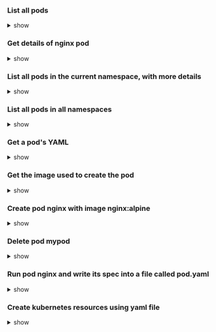 ### List all pods

<details><summary>show</summary>
<p>

```bash
kubectl get pods
kubectl get po
```

</p>
</details>

### Get details of nginx pod

<details><summary>show</summary>
<p>

```bash
kubectl describe pod nginx
```

</p>
</details>

### List all pods in the current namespace, with more details

<details><summary>show</summary>
<p>

```bash
kubectl get pods -o wide
kubectl get po -o wide
```

</p>
</details>

### List all pods in all namespaces

<details><summary>show</summary>
<p>

```bash
kubectl get pods --all-namespaces
kubectl get pods -A
```

</p>
</details>

### Get a pod's YAML

<details><summary>show</summary>
<p>

```bash
kubectl get pod mypod -o yaml
```

</p>
</details>

### Get the image used to create the pod

<details><summary>show</summary>
<p>

```bash
kubectl describe pod mypod | grep -i image
```

</p>
</details>

### Create pod nginx with image nginx:alpine

<details><summary>show</summary>
<p>

```bash
kubectl run nginx --image=nginx:alpine
```

</p>
</details>

### Delete pod mypod

<details><summary>show</summary>
<p>

```bash
kubectl delete pod mypod
```

</p>
</details>

### Run pod nginx and write its spec into a file called pod.yaml

<details><summary>show</summary>
<p>

```bash
kubectl run mypod --image=nginx --dry-run=client -o yaml > pod.yaml
```

</p>
</details>

### Create kubernetes resources using yaml file

<details><summary>show</summary>
<p>

```bash
kubectl create -f file.yaml
kubectl apply -f file.yaml
```

</p>
</details>

